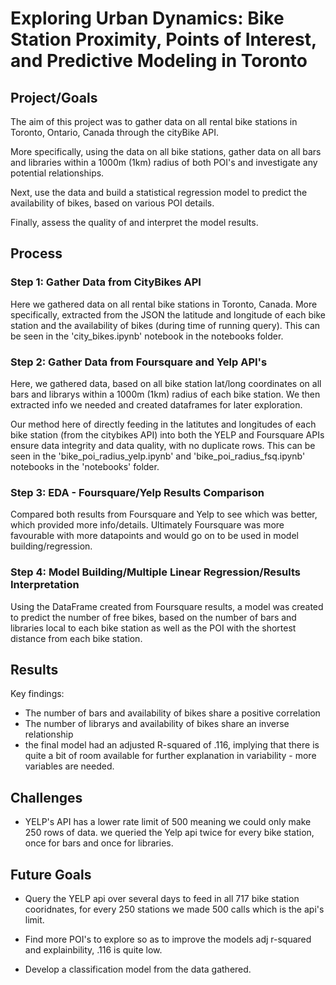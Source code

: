 # Exploring Urban Dynamics: Bike Station Proximity, Points of Interest, and Predictive Modeling in Toronto

## Project/Goals
The aim of this project was to gather data on all rental bike stations in Toronto, Ontario, Canada through the cityBike API.

More specifically, using the data on all bike stations, gather data on all bars and libraries within a 1000m (1km) radius of both POI's and investigate any potential relationships.

Next, use the data and build a statistical regression model to predict the availability of bikes, based on various POI details.

Finally, assess the quality of and interpret the model results.


## Process
### Step 1: Gather Data from CityBikes API
Here we gathered data on all rental bike stations in Toronto, Canada. More specifically, extracted from the JSON the latitude and longitude of each bike station and the availability of bikes (during time of running query). This can be seen in the 'city_bikes.ipynb' notebook in the notebooks folder.

### Step 2: Gather Data from Foursquare and Yelp API's
Here, we gathered data, based on all bike station lat/long coordinates on all bars and librarys within a 1000m (1km) radius of each bike station. We then extracted info we needed and created dataframes for later exploration.

Our method here of directly feeding in the latitutes and longitudes of each bike station (from the citybikes API) into both the YELP and Foursquare APIs ensure data integrity and data quality, with no duplicate rows. This can be seen in the 'bike_poi_radius_yelp.ipynb' and 'bike_poi_radius_fsq.ipynb' notebooks in the 'notebooks' folder.

### Step 3: EDA - Foursquare/Yelp Results Comparison
Compared both results from Foursquare and Yelp to see which was better, which provided more info/details. Ultimately Foursquare was more favourable with more datapoints and would go on to be used in model building/regression.

### Step 4: Model Building/Multiple Linear Regression/Results Interpretation
Using the DataFrame created from Foursquare results, a model was created to predict the number of free bikes, based on the number of bars and libraries local to each bike station as well as the POI with the shortest distance from each bike station.

## Results
Key findings:

- The number of bars and availability of bikes share a positive correlation
- The number of librarys and availability of bikes share an inverse relationship
- the final model had an adjusted R-squared of .116, implying that there is quite a bit of room available for further explanation in variability - more variables are needed.

## Challenges 
- YELP's API has a lower rate limit of 500 meaning we could only make 250 rows of data. we queried the Yelp api twice for every bike station, once for bars and once for libraries.


## Future Goals

- Query the YELP api over several days to feed in all 717 bike station cooridnates, for every 250 stations we made 500 calls which is the api's limit.

- Find more POI's to explore so as to improve the models adj r-squared and explainbility, .116 is quite low.

- Develop a classification model from the data gathered.

